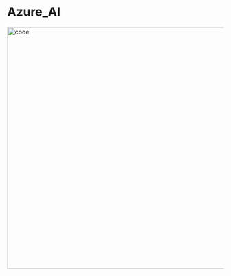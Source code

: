# Azure_AI
<img width="563" alt="code" src="https://github.com/selahattincankus/Azure_AI/assets/45370788/b5c38369-5ac5-4186-998a-ef4b74ff2a94">
